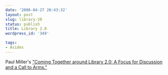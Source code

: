 ```yaml
---
date: '2006-04-27 20:43:32'
layout: post
slug: library-20
status: publish
title: Library 2.0
wordpress_id: '349'

tags:
- Asides
---
```


Paul Miller's ["Coming Together around Library 2.0: A Focus for Discussion and a Call to Arms."](http://www.dlib.org/dlib/april06/miller/04miller.html)
